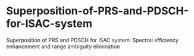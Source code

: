 # Superposition-of-PRS-and-PDSCH-for-ISAC-system
Superposition of PRS and PDSCH for ISAC system: Spectral efficiency enhancement and range ambiguity elimination
